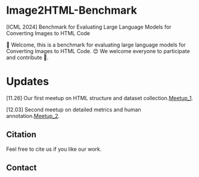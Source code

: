 # Image2HTML-Benchmark
[ICML 2024] Benchmark for Evaluating Large Language Models for Converting Images to HTML Code 


👋 Welcome, this is a benchmark for evaluating large language models for Converting Images to HTML Code. 😊 We welcome everyone to participate and contribute 🌟.

# Updates

[11.26] Our first meetup on HTML structure and dataset collection.[Meetup_1](./Meetup).

[12.03] Second meetup on detailed metrics and human annotation.[Meetup_2](./Meetup).


## Citation

Feel free to cite us if you like our work.


## Contact



